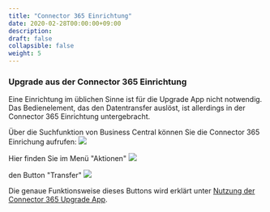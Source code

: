 ```yaml
---
title: "Connector 365 Einrichtung"
date: 2020-02-28T00:00:00+09:00
description: 
draft: false
collapsible: false
weight: 5
---
```

### Upgrade aus der Connector 365 Einrichtung
Eine Einrichtung im üblichen Sinne ist für die Upgrade App nicht notwendig. Das Bedienelement, das den Datentransfer auslöst, ist allerdings in der Connector 365 Einrichtung untergebracht.

Über die Suchfunktion von Business Central können Sie die Connector 365 Einrichung aufrufen:
![](/images/apps/Base/suche_connector_einr_de.png)

Hier finden Sie im Menü "Aktionen"
![](/images/apps/Upgrade%20App/connector_einrichtung_aktionen.png)

den Button "Transfer"
![](/images/apps/Upgrade%20App/connector_einrichtung_transfer.png)

Die genaue Funktionsweise dieses Buttons wird erklärt unter [Nutzung der Connector 365 Upgrade App](de-de/apps/connector-upgrade/using-the-upgrade-app/).
